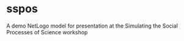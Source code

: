 sspos
=====

A demo NetLogo model for presentation at the Simulating the Social Processes of Science workshop
